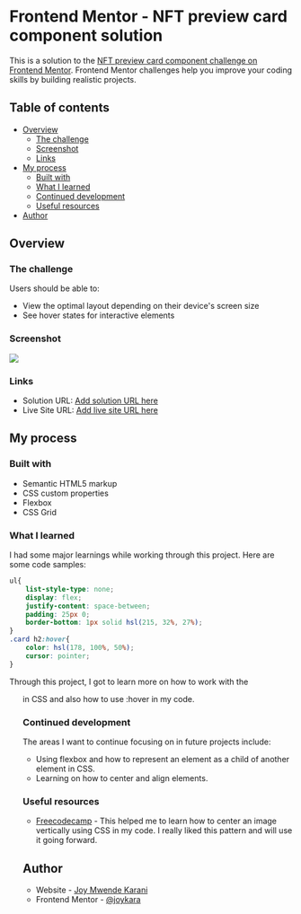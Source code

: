 # Frontend Mentor - NFT preview card component solution

This is a solution to the [NFT preview card component challenge on Frontend Mentor](https://www.frontendmentor.io/challenges/nft-preview-card-component-SbdUL_w0U). Frontend Mentor challenges help you improve your coding skills by building realistic projects. 

## Table of contents

- [Overview](#overview)
  - [The challenge](#the-challenge)
  - [Screenshot](#screenshot)
  - [Links](#links)
- [My process](#my-process)
  - [Built with](#built-with)
  - [What I learned](#what-i-learned)
  - [Continued development](#continued-development)
  - [Useful resources](#useful-resources)
- [Author](#author)

## Overview

### The challenge

Users should be able to:

- View the optimal layout depending on their device's screen size
- See hover states for interactive elements

### Screenshot

![](./screenshot.jpg)


### Links

- Solution URL: [Add solution URL here](https://your-solution-url.com)
- Live Site URL: [Add live site URL here](https://your-live-site-url.com)

## My process

### Built with

- Semantic HTML5 markup
- CSS custom properties
- Flexbox
- CSS Grid

### What I learned

I had some major learnings while working through this project. Here are some code samples:


```css
ul{
    list-style-type: none;
    display: flex;
    justify-content: space-between;
    padding: 25px 0;
    border-bottom: 1px solid hsl(215, 32%, 27%);
}
.card h2:hover{
    color: hsl(178, 100%, 50%);
    cursor: pointer;
}
```
Through this project, I got to learn more on how to work with the <ul> in CSS and also how to use :hover in my code.

### Continued development

The areas I want to continue focusing on in future projects include:
- Using flexbox and how to represent an element as a child of another element in CSS.
- Learning on how to center and align elements.

### Useful resources

- [Freecodecamp](https://www.freecodecamp.org/news/how-to-center-an-image-in-css/) - This helped me to learn how to center an image vertically using CSS in my code. I really liked this pattern and will use it going forward.

## Author

- Website - [Joy Mwende Karani](https://..........)
- Frontend Mentor - [@joykara](https://www.frontendmentor.io/profile/joykara)

